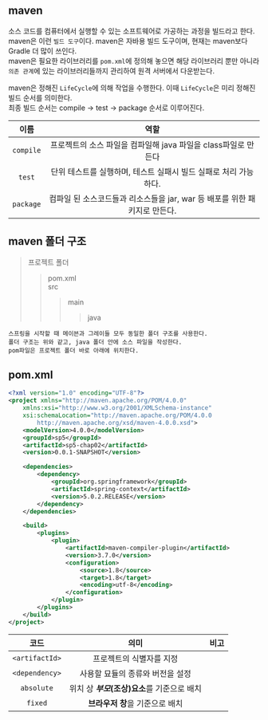## maven
소스 코드를 컴퓨터에서 실행할 수 있는 소프트웨어로 가공하는 과정을 빌드라고 한다. maven은 이런 `빌드 도구`이다.
maven은 자바용 빌드 도구이며, 현재는 maven보다 Gradle 더 많이 쓰인다.  
maven은 필요한 라이브러리를 `pom.xml`에 정의해 놓으면 해당 라이브러리 뿐만 아니라 `의존 관계`에 있는 라이브러리들까지 관리하여 원격 서버에서 다운받는다.

maven은 정해진 `LifeCycle`에 의해 작업을 수행한다. 이때 `LifeCycle`은 미리 정해진 빌드 순서를 의미한다.  
최종 빌드 순서는 compile -> test -> package 순서로 이루어진다.

이름 | 역할
:---:|:---:
`compile` | 프로젝트의 소스 파일을 컴파일해 java 파일을 class파일로 만든다
`test` | 단위 테스트를 실행하며, 테스트 실패시 빌드 실패로 처리 가능하다.
`package` | 컴파일 된 소스코드들과 리소스들을 jar, war 등 배포를 위한 패키지로 만든다.

## maven 폴더 구조
> 프로젝트 폴더
> > pom.xml  
> > src
> > > main
> > > > java
```
스프링을 시작할 때 메이븐과 그레이들 모두 동일한 폴더 구조를 사용한다.
폴더 구조는 위와 같고, java 폴더 안에 소스 파일을 작성한다.
pom파일은 프로젝트 폴더 바로 아래에 위치한다.
```

## pom.xml
```xml
<?xml version="1.0" encoding="UTF-8"?>
<project xmlns="http://maven.apache.org/POM/4.0.0"
	xmlns:xsi="http://www.w3.org/2001/XMLSchema-instance"
	xsi:schemaLocation="http://maven.apache.org/POM/4.0.0 
		http://maven.apache.org/xsd/maven-4.0.0.xsd">
	<modelVersion>4.0.0</modelVersion>
	<groupId>sp5</groupId>
	<artifactId>sp5-chap02</artifactId>
	<version>0.0.1-SNAPSHOT</version>

	<dependencies>
		<dependency>
			<groupId>org.springframework</groupId>
			<artifactId>spring-context</artifactId>
			<version>5.0.2.RELEASE</version>
		</dependency>
	</dependencies>

	<build>
		<plugins>
			<plugin>
				<artifactId>maven-compiler-plugin</artifactId>
				<version>3.7.0</version>
				<configuration>
					<source>1.8</source>
					<target>1.8</target>
					<encoding>utf-8</encoding>
				</configuration>
			</plugin>
		</plugins>
	</build>
</project>
```
코드 | 의미 | 비고
:---:|:---:|:---:
`<artifactId>` | 프로젝트의 식별자를 지정 | 
`<dependency>` | 사용할 묘듈의 종류와 버전을 설정 |
`absolute` | 위치 상 **_부모_(조상)요소**를 기준으로 배치 |
`fixed` | **브라우저 창**을 기준으로 배치 |
